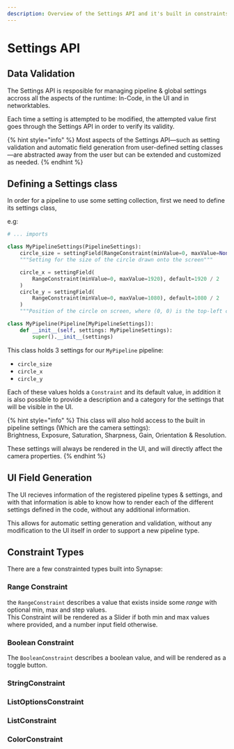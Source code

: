 ```yaml
---
description: Overview of the Settings API and it's built in constraints
---
```


# Settings API

## Data Validation

The Settings API is resposible for managing pipeline & global settings accross all the aspects of the runtime: In-Code, in the UI and in networktables.

Each time a setting is attempted to be modified, the attempted value first goes through the Settings API in order to verify its validity.

{% hint style="info" %}
Most aspects of the Settings API—such as setting validation and automatic field generation from user-defined setting classes—are abstracted away from the user but can be extended and customized as needed.
{% endhint %}

## Defining a Settings class

In order for a pipeline to use some setting collection, first we need to define its settings class,

e.g:&#x20;

```python
# ... imports

class MyPipelineSettings(PipelineSettings):
    circle_size = settingField(RangeConstraint(minValue=0, maxValue=None), default=20)
    """Setting for the size of the circle drawn onto the screen"""

    circle_x = settingField(
        RangeConstraint(minValue=0, maxValue=1920), default=1920 / 2
    )
    circle_y = settingField(
        RangeConstraint(minValue=0, maxValue=1080), default=1080 / 2
    )
    """Position of the circle on screen, where (0, 0) is the top-left corner."""

class MyPipeline(Pipeline[MyPipelineSettings]):
    def __init__(self, settings: MyPipelineSettings):
        super().__init__(settings)
```

This class holds 3 settings for our `MyPipeline` pipeline:

* `circle_size`
* `circle_x`
* `circle_y`

Each of these values holds a `Constraint` and its default value, in addition it is also possible to provide a description and a category for the settings that will be visible in the UI.&#x20;

{% hint style="info" %}
This class will also hold access to the built in pipeline settings (Which are the camera settings):\
Brightness, Exposure, Saturation, Sharpness, Gain, Orientation & Resolution.

These settings will always be rendered in the UI, and will directly affect the camera properties.
{% endhint %}

## UI Field Generation

The UI recieves information of the registered pipeline types & settings, and with that information is able to know how to render each of the different settings defined in the code, without any additional information.

This allows for automatic setting generation and validation, without any modification to the UI itself in order to support a new pipeline type.

## Constraint Types

There are a few constrainted types built into Synapse:

### Range Constraint

the `RangeConstraint` describes a value that exists inside some _range_ with optional min, max and step values.\
This Constraint will be rendered as a Slider if both min and max values where provided, and a number input field otherwise.

### Boolean Constraint

The `BooleanConstraint` describes a boolean value, and will be rendered as a toggle button.

### StringConstraint

### ListOptionsConstraint

### ListConstraint

### ColorConstraint

